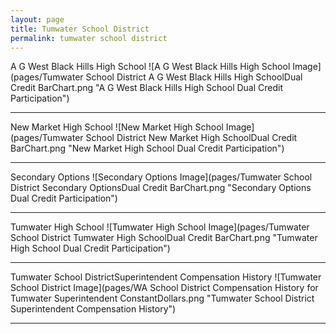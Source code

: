 ```yaml
---
layout: page
title: Tumwater School District
permalink: tumwater school district
---
```



A G West Black Hills High School
![A G West Black Hills High School Image](pages/Tumwater School District A G West Black Hills High SchoolDual Credit BarChart.png "A G West Black Hills High School Dual Credit Participation")

___

New Market High School
![New Market High School Image](pages/Tumwater School District New Market High SchoolDual Credit BarChart.png "New Market High School Dual Credit Participation")

___

Secondary Options
![Secondary Options Image](pages/Tumwater School District Secondary OptionsDual Credit BarChart.png "Secondary Options Dual Credit Participation")

___

Tumwater High School
![Tumwater High School Image](pages/Tumwater School District Tumwater High SchoolDual Credit BarChart.png "Tumwater High School Dual Credit Participation")

___

Tumwater School DistrictSuperintendent Compensation History
![Tumwater School District Image](pages/WA School District Compensation History for Tumwater Superintendent ConstantDollars.png "Tumwater School District Superintendent Compensation History")

___

